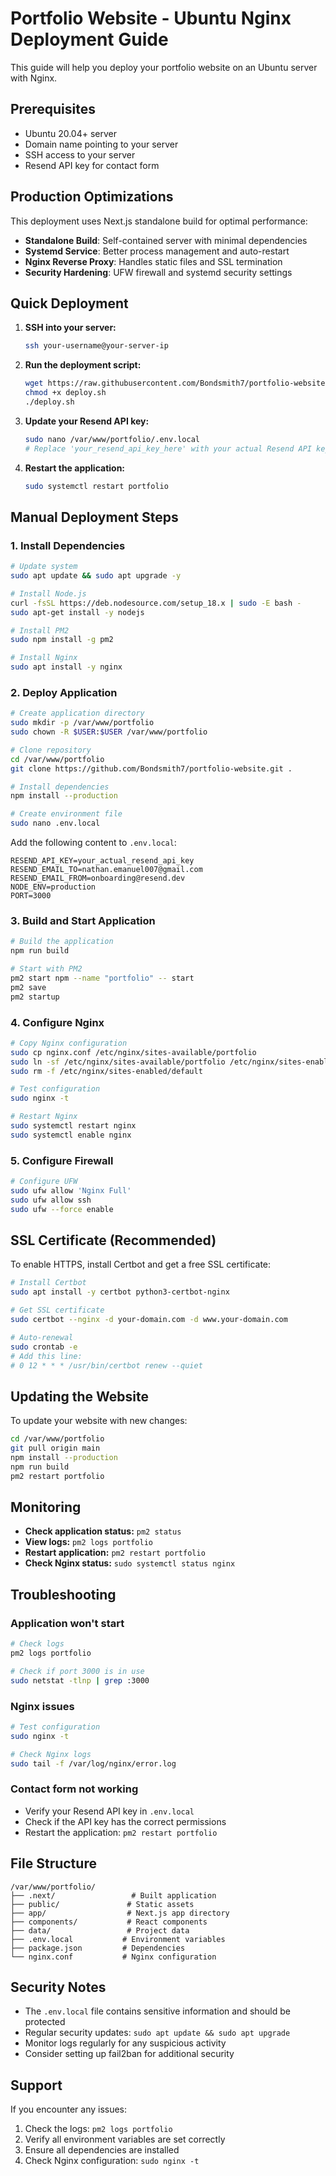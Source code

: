 # Portfolio Website - Ubuntu Nginx Deployment Guide

This guide will help you deploy your portfolio website on an Ubuntu server with Nginx.

## Prerequisites

- Ubuntu 20.04+ server
- Domain name pointing to your server
- SSH access to your server
- Resend API key for contact form

## Production Optimizations

This deployment uses Next.js standalone build for optimal performance:
- **Standalone Build**: Self-contained server with minimal dependencies
- **Systemd Service**: Better process management and auto-restart
- **Nginx Reverse Proxy**: Handles static files and SSL termination
- **Security Hardening**: UFW firewall and systemd security settings

## Quick Deployment

1. **SSH into your server:**
   ```bash
   ssh your-username@your-server-ip
   ```

2. **Run the deployment script:**
   ```bash
   wget https://raw.githubusercontent.com/Bondsmith7/portfolio-website/main/deploy.sh
   chmod +x deploy.sh
   ./deploy.sh
   ```

3. **Update your Resend API key:**
   ```bash
   sudo nano /var/www/portfolio/.env.local
   # Replace 'your_resend_api_key_here' with your actual Resend API key
   ```

4. **Restart the application:**
   ```bash
   sudo systemctl restart portfolio
   ```

## Manual Deployment Steps

### 1. Install Dependencies

```bash
# Update system
sudo apt update && sudo apt upgrade -y

# Install Node.js
curl -fsSL https://deb.nodesource.com/setup_18.x | sudo -E bash -
sudo apt-get install -y nodejs

# Install PM2
sudo npm install -g pm2

# Install Nginx
sudo apt install -y nginx
```

### 2. Deploy Application

```bash
# Create application directory
sudo mkdir -p /var/www/portfolio
sudo chown -R $USER:$USER /var/www/portfolio

# Clone repository
cd /var/www/portfolio
git clone https://github.com/Bondsmith7/portfolio-website.git .

# Install dependencies
npm install --production

# Create environment file
sudo nano .env.local
```

Add the following content to `.env.local`:
```
RESEND_API_KEY=your_actual_resend_api_key
RESEND_EMAIL_TO=nathan.emanuel007@gmail.com
RESEND_EMAIL_FROM=onboarding@resend.dev
NODE_ENV=production
PORT=3000
```

### 3. Build and Start Application

```bash
# Build the application
npm run build

# Start with PM2
pm2 start npm --name "portfolio" -- start
pm2 save
pm2 startup
```

### 4. Configure Nginx

```bash
# Copy Nginx configuration
sudo cp nginx.conf /etc/nginx/sites-available/portfolio
sudo ln -sf /etc/nginx/sites-available/portfolio /etc/nginx/sites-enabled/
sudo rm -f /etc/nginx/sites-enabled/default

# Test configuration
sudo nginx -t

# Restart Nginx
sudo systemctl restart nginx
sudo systemctl enable nginx
```

### 5. Configure Firewall

```bash
# Configure UFW
sudo ufw allow 'Nginx Full'
sudo ufw allow ssh
sudo ufw --force enable
```

## SSL Certificate (Recommended)

To enable HTTPS, install Certbot and get a free SSL certificate:

```bash
# Install Certbot
sudo apt install -y certbot python3-certbot-nginx

# Get SSL certificate
sudo certbot --nginx -d your-domain.com -d www.your-domain.com

# Auto-renewal
sudo crontab -e
# Add this line:
# 0 12 * * * /usr/bin/certbot renew --quiet
```

## Updating the Website

To update your website with new changes:

```bash
cd /var/www/portfolio
git pull origin main
npm install --production
npm run build
pm2 restart portfolio
```

## Monitoring

- **Check application status:** `pm2 status`
- **View logs:** `pm2 logs portfolio`
- **Restart application:** `pm2 restart portfolio`
- **Check Nginx status:** `sudo systemctl status nginx`

## Troubleshooting

### Application won't start
```bash
# Check logs
pm2 logs portfolio

# Check if port 3000 is in use
sudo netstat -tlnp | grep :3000
```

### Nginx issues
```bash
# Test configuration
sudo nginx -t

# Check Nginx logs
sudo tail -f /var/log/nginx/error.log
```

### Contact form not working
- Verify your Resend API key in `.env.local`
- Check if the API key has the correct permissions
- Restart the application: `pm2 restart portfolio`

## File Structure

```
/var/www/portfolio/
├── .next/                 # Built application
├── public/               # Static assets
├── app/                  # Next.js app directory
├── components/           # React components
├── data/                 # Project data
├── .env.local           # Environment variables
├── package.json         # Dependencies
└── nginx.conf           # Nginx configuration
```

## Security Notes

- The `.env.local` file contains sensitive information and should be protected
- Regular security updates: `sudo apt update && sudo apt upgrade`
- Monitor logs regularly for any suspicious activity
- Consider setting up fail2ban for additional security

## Support

If you encounter any issues:
1. Check the logs: `pm2 logs portfolio`
2. Verify all environment variables are set correctly
3. Ensure all dependencies are installed
4. Check Nginx configuration: `sudo nginx -t`
